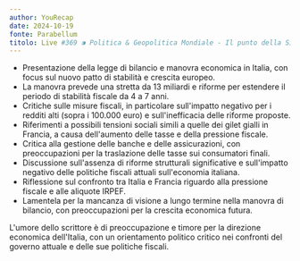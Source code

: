 ```yaml
---
author: YouRecap
date: 2024-10-19
fonte: Parabellum
titolo: Live #369 ⁍ Politica & Geopolitica Mondiale - Il punto della Situazione - con: Daniele Moro
---
```


- Presentazione della legge di bilancio e manovra economica in Italia, con focus sul nuovo patto di stabilità e crescita europeo.
- La manovra prevede una stretta da 13 miliardi e riforme per estendere il periodo di stabilità fiscale da 4 a 7 anni.
- Critiche sulle misure fiscali, in particolare sull'impatto negativo per i redditi alti (sopra i 100.000 euro) e sull'inefficacia delle riforme proposte.
- Riferimenti a possibili tensioni sociali simili a quelle dei gilet gialli in Francia, a causa dell'aumento delle tasse e della pressione fiscale.
- Critica alla gestione delle banche e delle assicurazioni, con preoccupazioni per la traslazione delle tasse sui consumatori finali.
- Discussione sull'assenza di riforme strutturali significative e sull'impatto negativo delle politiche fiscali attuali sull'economia italiana.
- Riflessione sul confronto tra Italia e Francia riguardo alla pressione fiscale e alle aliquote IRPEF.
- Lamentela per la mancanza di visione a lungo termine nella manovra di bilancio, con preoccupazioni per la crescita economica futura.

L'umore dello scrittore è di preoccupazione e timore per la direzione economica dell'Italia, con un orientamento politico critico nei confronti del governo attuale e delle sue politiche fiscali.
